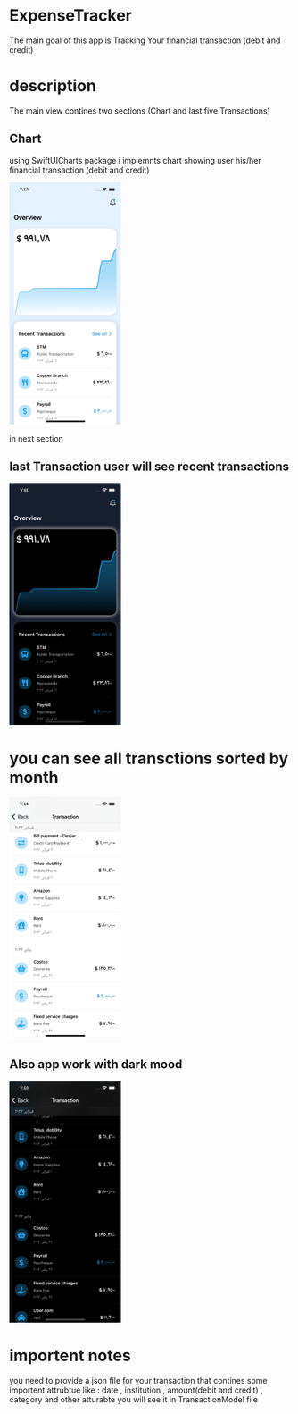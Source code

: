 #  ExpenseTracker
The main goal of this app is Tracking Your financial transaction (debit and credit)


# description 
The main view contines two sections (Chart and last five Transactions)

## Chart
using SwiftUICharts package i implemnts chart showing user his/her financial transaction (debit and credit)

<img src="Images/MainView.png" alt="drawing" width="200"/>

in next section 
## last Transaction user will see recent transactions

<img src="Images/Recent Transactions.png" alt="drawing" width="200"/>


# you can see all transctions sorted by month 
<img src="Images/Transactions.png" alt="drawing" width="200"/>



## Also app work with dark mood 
<img src="Images/Transactions(dark).png" alt="drawing" width="200"/>

# importent notes 
you need to provide a json file for your transaction that contines some importent attrubtue 
like : date , institution , amount(debit and credit) , category 
and other atturabte 
you will see it in TransactionModel file 


